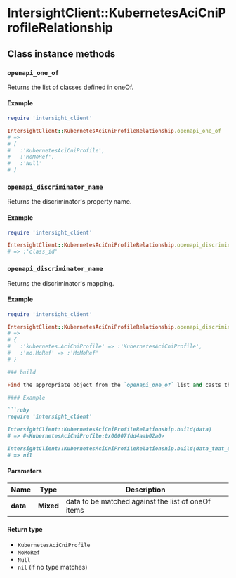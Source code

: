 # IntersightClient::KubernetesAciCniProfileRelationship

## Class instance methods

### `openapi_one_of`

Returns the list of classes defined in oneOf.

#### Example

```ruby
require 'intersight_client'

IntersightClient::KubernetesAciCniProfileRelationship.openapi_one_of
# =>
# [
#   :'KubernetesAciCniProfile',
#   :'MoMoRef',
#   :'Null'
# ]
```

### `openapi_discriminator_name`

Returns the discriminator's property name.

#### Example

```ruby
require 'intersight_client'

IntersightClient::KubernetesAciCniProfileRelationship.openapi_discriminator_name
# => :'class_id'
```

### `openapi_discriminator_name`

Returns the discriminator's mapping.

#### Example

```ruby
require 'intersight_client'

IntersightClient::KubernetesAciCniProfileRelationship.openapi_discriminator_mapping
# =>
# {
#   :'kubernetes.AciCniProfile' => :'KubernetesAciCniProfile',
#   :'mo.MoRef' => :'MoMoRef'
# }

### build

Find the appropriate object from the `openapi_one_of` list and casts the data into it.

#### Example

```ruby
require 'intersight_client'

IntersightClient::KubernetesAciCniProfileRelationship.build(data)
# => #<KubernetesAciCniProfile:0x00007fdd4aab02a0>

IntersightClient::KubernetesAciCniProfileRelationship.build(data_that_doesnt_match)
# => nil
```

#### Parameters

| Name | Type | Description |
| ---- | ---- | ----------- |
| **data** | **Mixed** | data to be matched against the list of oneOf items |

#### Return type

- `KubernetesAciCniProfile`
- `MoMoRef`
- `Null`
- `nil` (if no type matches)

